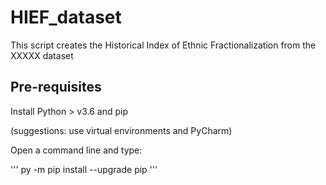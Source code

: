 # HIEF_dataset

This script creates the Historical Index of Ethnic Fractionalization from the XXXXX dataset

## Pre-requisites

Install Python > v3.6 and pip

(suggestions: use virtual environments and PyCharm)

Open a command line and type:

'''
py -m pip install --upgrade pip
'''

